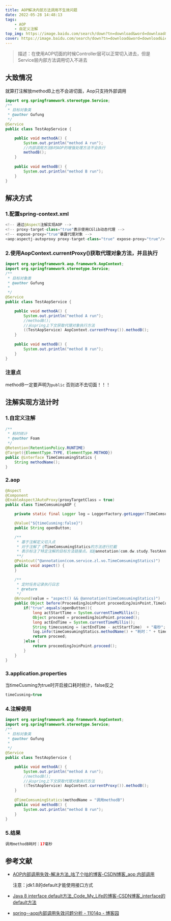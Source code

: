 ```yaml
---
title: AOP解决内部方法调用不生效问题
date: 2022-05-28 14:48:13
tags:
    - AOP
    - 自定义注解
top_img: https://image.baidu.com/search/down?tn=download&word=download&ie=utf8&fr=detail&url=http%3A%2F%2Fbrowser9.qhimg.com%2Fbdr%2F__85%2Ft01a7117bbc9683a7eb.jpg
cover: https://image.baidu.com/search/down?tn=download&word=download&ie=utf8&fr=detail&url=http%3A%2F%2Fbrowser9.qhimg.com%2Fbdr%2F__85%2Ft01a7117bbc9683a7eb.jpg
---
```

> 描述：在使用AOP切面的时候Controller层可以正常切入进去，但是Service层内部方法调用切入不进去

## 大致情况
就算打注解放methodB上也不会进切面，Aop只支持外部调用

```java
import org.springframework.stereotype.Service;
/**
 * 目标对象类
 * @author Gufung
 */
@Service
public class TestAopService {

    public void methodA() {
        System.out.println("method A run");
        //内部调用方法B时AOP的增强处理方法不会执行
        methodB();
    }
    
    public void methodB() {
        System.out.println("method B run");
    }
}
```

## 解决方式

### 1.配置spring-context.xml
```java
<!-- 通过@Aspect注解实现AOP -->
<!-- proxy-target-class="true"表示使用CGlib动态代理 -->
<!-- expose-proxy="true"暴露代理对象 -->
<aop:aspectj-autoproxy proxy-target-class="true" expose-proxy="true"/>
```

### 2.使用AopContext.currentProxy()获取代理对象方法，并且执行
```java
import org.springframework.aop.framework.AopContext;
import org.springframework.stereotype.Service;
/**
 * 目标对象类
 * @author Gufung
 *
 */
@Service
public class TestAopService {

    public void methodA() {
        System.out.println("method A run");
        //methodB();
        //从spring上下文获取代理对象执行方法
        ((TestAopService) AopContext.currentProxy()).methodB();
    }
    
    public void methodB() {
        System.out.println("method B run");
    }
}
```

### 注意点
methodB一定要声明为`public` 否则进不去切面！！！

## 注解实现方法计时

### 1.自定义注解
```java
/**
 * 耗时统计
 * @author Foam
 */
@Retention(RetentionPolicy.RUNTIME)
@Target({ElementType.TYPE, ElementType.METHOD})
public @interface TimeComsumingStatics {
    String methodName();
}
```

### 2.aop
```java
@Aspect
@Component
@EnableAspectJAutoProxy(proxyTargetClass = true)
public class TimeComsumingAOP {

    private static final Logger log = LoggerFactory.getLogger(TimeComsumingAOP.class);

    @Value("${timeCusming:false}")
    public String openButton;

    /**
     * 基于注解定义切入点
     * 对于注解了 @TimeComsumingStatics的方法进行拦截
     * 表示标注了特定注解的目标方法链接点。如@annotation(com.dw.study.TestAnnotation)表示任何标注了@TestAnnotation注解的目标类方法。
     **/
    @Pointcut("@annotation(com.service.zl.vo.TimeComsumingStatics)")
    public void aspect() {
    }

    /**
     * 定时任务记录执行日志
     * @return
     */
    @Around(value = "aspect() && @annotation(timeComsumingStatics)")
    public Object before(ProceedingJoinPoint proceedingJoinPoint,TimeComsumingStatics timeComsumingStatics) throws Throwable {
        if("true".equals(openButton)){
            long actStartTime = System.currentTimeMillis();
            Object proceed = proceedingJoinPoint.proceed();
            long actEndTime = System.currentTimeMillis();
            String timecusming = (actEndTime - actStartTime)  + "毫秒";
            log.info(timeComsumingStatics.methodName() + "耗时：" + timecusming);
            return proceed;
        }else {
            return proceedingJoinPoint.proceed();
        }
    }
}
```

### 3.application.properties
当timeCusming为true时开启接口耗时统计，false反之

```java
timeCusming=true
```

### 4.注解使用
```java
import org.springframework.aop.framework.AopContext;
import org.springframework.stereotype.Service;
/**
 * 目标对象类
 * @author Gufung
 *
 */
@Service
public class TestAopService {

    public void methodA() {
        System.out.println("method A run");
        //methodB();
        //从spring上下文获取代理对象执行方法
        ((TestAopService) AopContext.currentProxy()).methodB();
    }
    
    @TimeComsumingStatics(methodName = "调用methodB")
    public void methodB() {
        System.out.println("method B run");
    }
}
```

### 5.结果
```java
调用methodB耗时：17毫秒
```

## 参考文献

- [AOP内部调用失效-解决方法_咕了个咕的博客-CSDN博客_aop 内部调用](https://blog.csdn.net/Azhuzhu_chaste/article/details/107284821)

  注意：jdk1.8的default才能使用接口方式

- [Java 8 interface default方法_Code_My_Life的博客-CSDN博客_interface的default方法](https://blog.csdn.net/code_my_life/article/details/51891520)

- [spring--aop内部调用失效问题分析 - 11014p - 博客园](https://www.cnblogs.com/jvStarBlog/p/11130233.html)